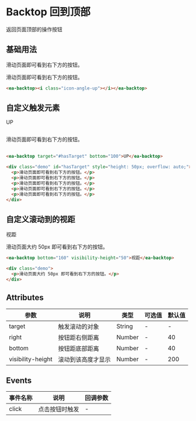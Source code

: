 <script setup>
import { onMounted } from 'vue'

onMounted(() => {
    import('../index.js')
    import('./index.scss')
})
</script>

# Backtop 回到顶部

返回页面顶部的操作按钮

## 基础用法

滑动页面即可看到右下方的按钮。

<ea-backtop><i class="icon-angle-up"></i></ea-backtop>

<div class="demo">
    <p>滑动页面即可看到右下方的按钮。</p> 
</div>

```html
<ea-backtop><i class="icon-angle-up"></i></ea-backtop>
```

## 自定义触发元素

<ea-backtop target="#hasTarget" bottom="100">UP</ea-backtop>

<div class="demo" id="hasTarget" style="height: 50px; overflow: auto;">
    <p>滑动页面即可看到右下方的按钮。</p> 
    <p>滑动页面即可看到右下方的按钮。</p> 
    <p>滑动页面即可看到右下方的按钮。</p> 
    <p>滑动页面即可看到右下方的按钮。</p> 
    <p>滑动页面即可看到右下方的按钮。</p> 
</div>

```html
<ea-backtop target="#hasTarget" bottom="100">UP</ea-backtop>

<div class="demo" id="hasTarget" style="height: 50px; overflow: auto;">
  <p>滑动页面即可看到右下方的按钮。</p>
  <p>滑动页面即可看到右下方的按钮。</p>
  <p>滑动页面即可看到右下方的按钮。</p>
  <p>滑动页面即可看到右下方的按钮。</p>
  <p>滑动页面即可看到右下方的按钮。</p>
</div>
```

## 自定义滚动到的视距

<ea-backtop bottom="160" visibility-height="50">视距</ea-backtop>

<div class="demo">
    <p>滑动页面大约 50px 即可看到右下方的按钮。</p> 
</div>

```html
<ea-backtop bottom="160" visibility-height="50">视距</ea-backtop>

<div class="demo">
  <p>滑动页面大约 50px 即可看到右下方的按钮。</p>
</div>
```

## Attributes

| 参数              | 说明               | 类型   | 可选值 | 默认值 |
| ----------------- | ------------------ | ------ | ------ | ------ |
| target            | 触发滚动的对象     | String | -      | -      |
| right             | 按钮距右侧距离     | Number | -      | 40     |
| bottom            | 按钮距底部距离     | Number | -      | 40     |
| visibility-height | 滚动到该高度才显示 | Number | -      | 200    |

## Events

| 事件名称 | 说明           | 回调参数 |
| -------- | -------------- | -------- |
| click    | 点击按钮时触发 | -        |
